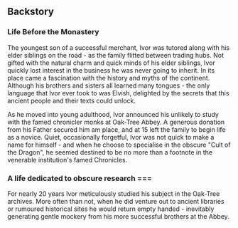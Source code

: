 ## Backstory

### Life Before the Monastery

The youngest son of a successful merchant, Ivor was tutored along with his
elder siblings on the road - as the family flitted between trading hubs. Not
gifted with the natural charm and quick minds of his elder siblings, Ivor
quickly lost interest in the business he was never going to inherit. In its
place came a fascination with the history and myths of the continent. Although
his brothers and sisters all learned many tongues - the only language that Ivor
ever took to was Elvish, delighted by the secrets that this ancient people and
their texts could unlock.

As he moved into young adulthood, Ivor announced his unlikely to study with the
famed chronicler monks at Oak-Tree Abbey. A generous donation from his Father
secured him am place, and at 15 left the family to begin life as a novice.
Quiet, occasionally forgetful, Ivor was not quick to make a name for himself -
and when he choose to specialise in the obscure "Cult of the Dragon", he seemed
destined to be no more than a footnote in the venerable institution's famed
Chronicles.

### A life dedicated to obscure research ===

For nearly 20 years Ivor meticulously studied his subject in the Oak-Tree
archives. More often than not, when he did venture out to ancient libraries or
rumoured historical sites he would return empty handed - inevitably generating
gentle mockery from his more successful brothers at the Abbey.
